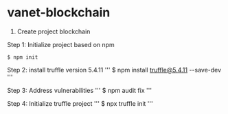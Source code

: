 # vanet-blockchain
1. Create project blockchain

Step 1: Initialize project based on npm
```
$ npm init
```

Step 2: install truffle version 5.4.11
'''
$ npm install truffle@5.4.11 --save-dev
'''

Step 3: Address vulnerabilities
'''
$ npm audit fix
'''

Step 4: Initialize truffle project
'''
$ npx truffle init
'''
